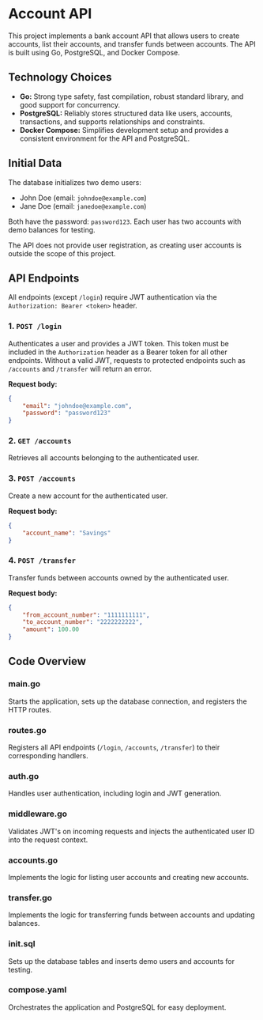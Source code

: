 # Account API
This project implements a bank account API that allows users to create accounts, list their accounts, and transfer funds between accounts. The API is built using Go, PostgreSQL, and Docker Compose.

## Technology Choices
- **Go:** Strong type safety, fast compilation, robust standard library, and good support for concurrency.
- **PostgreSQL:** Reliably stores structured data like users, accounts, transactions, and supports relationships and constraints.
- **Docker Compose:** Simplifies development setup and provides a consistent environment for the API and PostgreSQL.

## Initial Data
The database initializes two demo users:
- John Doe (email: `johndoe@example.com`)
- Jane Doe (email: `janedoe@example.com`)

Both have the password: `password123`. Each user has two accounts with demo balances for testing.

The API does not provide user registration, as creating user accounts is outside the scope of this project.

## API Endpoints

All endpoints (except `/login`) require JWT authentication via the `Authorization: Bearer <token>` header.

### 1. `POST /login`
Authenticates a user and provides a JWT token. This token must be included in the `Authorization` header as a Bearer token for all other endpoints. Without a valid JWT, requests to protected endpoints such as `/accounts` and `/transfer` will return an error.

**Request body:**
```json
{
    "email": "johndoe@example.com",
    "password": "password123"
}
```

### 2. `GET /accounts`
Retrieves all accounts belonging to the authenticated user.

### 3. `POST /accounts`
Create a new account for the authenticated user.

**Request body:**
```json
{
    "account_name": "Savings"
}
```

### 4. `POST /transfer`
Transfer funds between accounts owned by the authenticated user.

**Request body:**
```json
{
    "from_account_number": "1111111111",
    "to_account_number": "2222222222",
    "amount": 100.00
}
```

## Code Overview

### main.go
Starts the application, sets up the database connection, and registers the HTTP routes.
### routes.go
Registers all API endpoints (`/login`, `/accounts`, `/transfer`) to their corresponding handlers.
### auth.go
Handles user authentication, including login and JWT generation.
### middleware.go
Validates JWT's on incoming requests and injects the authenticated user ID into the request context.
### accounts.go
Implements the logic for listing user accounts and creating new accounts.
### transfer.go
Implements the logic for transferring funds between accounts and updating balances.
### init.sql
Sets up the database tables and inserts demo users and accounts for testing.
### compose.yaml
Orchestrates the application and PostgreSQL for easy deployment.
